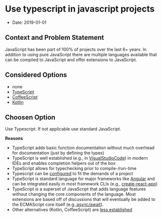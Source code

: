 # Use typescript in javascript projects

* Date: 2019-01-01

## Context and Problem Statement

JavaScript has been part of 100% of projects over the last 6+ years.
In addition to using pure JavaScript there are multiple languages available that
can be compiled to JavaScript and offer extensions to JavaScript.

## Considered Options

* none
* [TypeScript](https://www.typescriptlang.org/)
* [CoffeeScript](https://coffeescript.org/)
* [Kotlin](https://kotlinlang.org/docs/tutorials/javascript/kotlin-to-javascript/kotlin-to-javascript.html)

## Choosen Option

Use Typescript. If not applicable use standard JavaScript.

**Reasons**

* TypeScript adds basic function documentation without much overhead for documentation (just by defining the types)
* TypeScript is well established (e.g., in [VisualStudioCode](https://code.visualstudio.com/docs/languages/typescript)) in modern IDEs and enables completion helpers out of the box
* TypeScript allows for typechecking prior to compile-/run-time
* Typescript can be [configured](https://www.typescriptlang.org/docs/handbook/tsconfig-json.html) to fit the demands of a project
* TypeScript is standard language for major frameworks like [Angular](https://www.typescriptlang.org/docs/handbook/angular.html) and can be integrated easily in most framework CLIs (e.g., [create-react-app](https://facebook.github.io/create-react-app/docs/adding-typescript))
* TypeScript is a superset of JavaScript that adds language features without changing the core components of the language. Most extensions are based off of discussions that will eventually be added to the ECMAScript core itself (e.g.,[async/await](https://github.com/tc39/ecmascript-asyncawait)).
* Other alternatives (Kotlin, CoffeeScript) are [less established](https://stackshare.io/stackups/coffeescript-vs-kotlin-vs-typescript)
